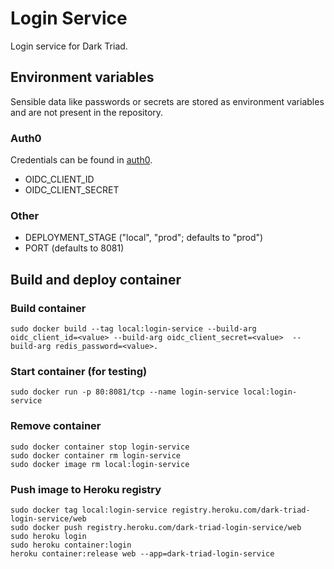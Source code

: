 # Login Service

Login service for Dark Triad.

## Environment variables

Sensible data like passwords or secrets are stored as environment variables and are not present in the repository.

### Auth0

Credentials can be found
in [auth0](https://manage.auth0.com/dashboard/eu/dark-triad/applications/JbzprOY29gdJbHOsRwXVpp7SYvFq0jKr/settings).

- OIDC_CLIENT_ID
- OIDC_CLIENT_SECRET

### Other

- DEPLOYMENT_STAGE ("local", "prod"; defaults to "prod")
- PORT (defaults to 8081)

## Build and deploy container

### Build container

```shell
sudo docker build --tag local:login-service --build-arg oidc_client_id=<value> --build-arg oidc_client_secret=<value>  --build-arg redis_password=<value>.
```

### Start container (for testing)

```shell
sudo docker run -p 80:8081/tcp --name login-service local:login-service
```

### Remove container

```shell
sudo docker container stop login-service
sudo docker container rm login-service
sudo docker image rm local:login-service
```

### Push image to Heroku registry

```shell
sudo docker tag local:login-service registry.heroku.com/dark-triad-login-service/web
sudo docker push registry.heroku.com/dark-triad-login-service/web
sudo heroku login
sudo heroku container:login
heroku container:release web --app=dark-triad-login-service
```